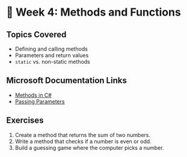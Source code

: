 # 🔵 Week 4: Methods and Functions

## Topics Covered
- Defining and calling methods
- Parameters and return values
- `static` vs. non-static methods

## Microsoft Documentation Links
- [Methods in C#](https://learn.microsoft.com/en-us/dotnet/csharp/programming-guide/classes-and-structs/methods)
- [Passing Parameters](https://learn.microsoft.com/en-us/dotnet/csharp/programming-guide/classes-and-structs/passing-parameters)

## Exercises
1. Create a method that returns the sum of two numbers.
2. Write a method that checks if a number is even or odd.
3. Build a guessing game where the computer picks a number.
